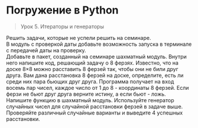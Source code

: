 # Погружение в Python                          
                          
> Урок 5. Итераторы и генераторы
                     
Решить задачи, которые не успели решить на семинаре.                             
В модуль с проверкой даты добавьте возможность запуска в терминале с передачей даты на проверку.                                          
Добавьте в пакет, созданный на семинаре шахматный модуль. Внутри него напишите код, решающий задачу о 8 ферзях. Известно, что на доске 8×8 можно расставить 8 ферзей так, чтобы они не били друг друга. Вам дана расстановка 8 ферзей на доске, определите, есть ли среди них пара бьющих друг друга. Программа получает на вход восемь пар чисел, каждое число от 1 до 8 - координаты 8 ферзей. Если ферзи не бьют друг друга верните истину, а если бьют - ложь.                                                                 
Напишите функцию в шахматный модуль. Используйте генератор случайных чисел для случайной расстановки ферзей в задаче выше. Проверяйте различный случайные варианты и выведите 4 успешных расстановки.                              
